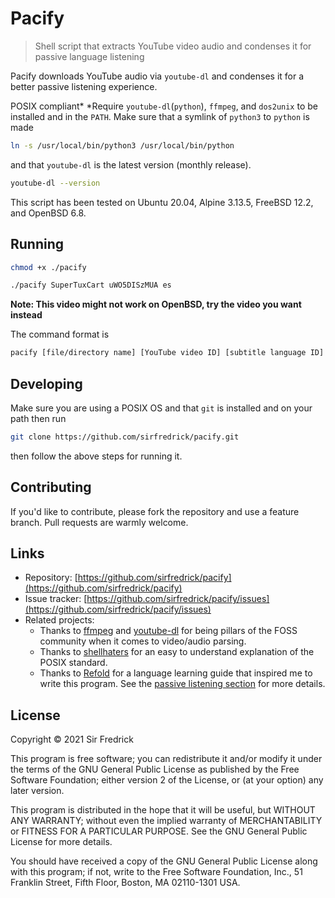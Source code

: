 # Pacify

> Shell script that extracts YouTube video audio and condenses it for passive language listening

Pacify downloads YouTube audio via `youtube-dl` and condenses it for a better passive listening experience.

POSIX compliant\*
\*Require `youtube-dl`(`python`), `ffmpeg`, and `dos2unix` to be installed and in the `PATH`.
Make sure that a symlink of `python3` to `python` is made

```sh
ln -s /usr/local/bin/python3 /usr/local/bin/python
```

and that `youtube-dl` is the latest version (monthly release).

```sh
youtube-dl --version
```

This script has been tested on Ubuntu 20.04, Alpine 3.13.5, FreeBSD 12.2, and OpenBSD 6.8.

## Running

```sh
chmod +x ./pacify
```

```sh
./pacify SuperTuxCart uWO5DISzMUA es
```

**Note: This video might not work on OpenBSD, try the video you want instead**

The command format is

```sh
pacify [file/directory name] [YouTube video ID] [subtitle language ID]
```

## Developing

Make sure you are using a POSIX OS and that `git` is installed and on your path then run

```sh
git clone https://github.com/sirfredrick/pacify.git
```

then follow the above steps for running it.

## Contributing

If you'd like to contribute, please fork the repository and use a feature  
branch. Pull requests are warmly welcome.

## Links

* Repository: [https://github.com/sirfredrick/pacify](https://github.com/sirfredrick/pacify)
* Issue tracker: [https://github.com/sirfredrick/pacify/issues](https://github.com/sirfredrick/pacify/issues)
* Related projects:
    * Thanks to [ffmpeg](https://ffmpeg.org/) and [youtube-dl](https://yt-dl.org/) for being pillars of the FOSS community when it comes to video/audio parsing.
    * Thanks to [shellhaters](https://shellhaters.org) for an easy to understand explanation of the POSIX standard.
    * Thanks to [Refold](https://refold.la) for a language learning guide that inspired me to write this program. See the [passive listening section](https://refold.la/roadmap/stage-1/a/passive-listening) for more details.

## License
Copyright © 2021 Sir Fredrick

This program is free software; you can redistribute it and/or modify
it under the terms of the GNU General Public License as published by
the Free Software Foundation; either version 2 of the License, or
(at your option) any later version.

This program is distributed in the hope that it will be useful,
but WITHOUT ANY WARRANTY; without even the implied warranty of
MERCHANTABILITY or FITNESS FOR A PARTICULAR PURPOSE.  See the
GNU General Public License for more details.

You should have received a copy of the GNU General Public License along
with this program; if not, write to the Free Software Foundation, Inc.,
51 Franklin Street, Fifth Floor, Boston, MA 02110-1301 USA. 

